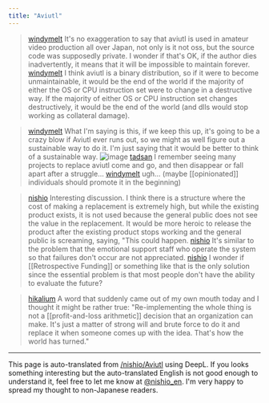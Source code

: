 ```yaml
---
title: "Aviutl"
---
```


> [windymelt](https://x.com/windymelt/status/1904847486168293751) It's no exaggeration to say that aviutl is used in amateur video production all over Japan, not only is it not oss, but the source code was supposedly private. I wonder if that's OK, if the author dies inadvertently, it means that it will be impossible to maintain forever.
> [windymelt](https://x.com/windymelt/status/1904849113575022994) I think aviutl is a binary distribution, so if it were to become unmaintainable, it would be the end of the world if the majority of either the OS or CPU instruction set were to change in a destructive way. If the majority of either OS or CPU instruction set changes destructively, it would be the end of the world (and dlls would stop working as collateral damage).

> [windymelt](https://x.com/windymelt/status/1904864253162446868) What I'm saying is this, if we keep this up, it's going to be a crazy blow if Aviutl ever runs out, so we might as well figure out a sustainable way to do it. I'm just saying that it would be better to think of a sustainable way.
>  ![image](https://gyazo.com/2fc4d8e93c0344fc24a4575200d86522/thumb/1000)
> [tadsan](https://x.com/tadsan/status/1904867481912820216) I remember seeing many projects to replace aviutl come and go, and then disappear or fall apart after a struggle...
> [windymelt](https://x.com/windymelt/status/1904868624252494144) ugh... (maybe [[opinionated]] individuals should promote it in the beginning)

> [nishio](https://x.com/nishio/status/1905088483515080745) Interesting discussion. I think there is a structure where the cost of making a replacement is extremely high, but while the existing product exists, it is not used because the general public does not see the value in the replacement. It would be more heroic to release the product after the existing product stops working and the general public is screaming, saying, "This could happen.
> [nishio](https://x.com/nishio/status/1905090898704364012) It's similar to the problem that the emotional support staff who operate the system so that failures don't occur are not appreciated.
> [nishio](https://x.com/nishio/status/1905091130368360822) I wonder if [[Retrospective Funding]] or something like that is the only solution since the essential problem is that most people don't have the ability to evaluate the future?

> [hikalium](https://x.com/hikalium/status/1905261343923433793) A word that suddenly came out of my own mouth today and I thought it might be rather true:
>  "Re-implementing the whole thing is not a [[profit-and-loss arithmetic]] decision that an organization can make. It's just a matter of strong will and brute force to do it and replace it when someone comes up with the idea. That's how the world has turned."


---
This page is auto-translated from [/nishio/Aviutl](https://scrapbox.io/nishio/Aviutl) using DeepL. If you looks something interesting but the auto-translated English is not good enough to understand it, feel free to let me know at [@nishio_en](https://twitter.com/nishio_en). I'm very happy to spread my thought to non-Japanese readers.